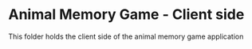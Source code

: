 # Animal Memory Game - Client side
This folder holds the client side of the animal memory game application